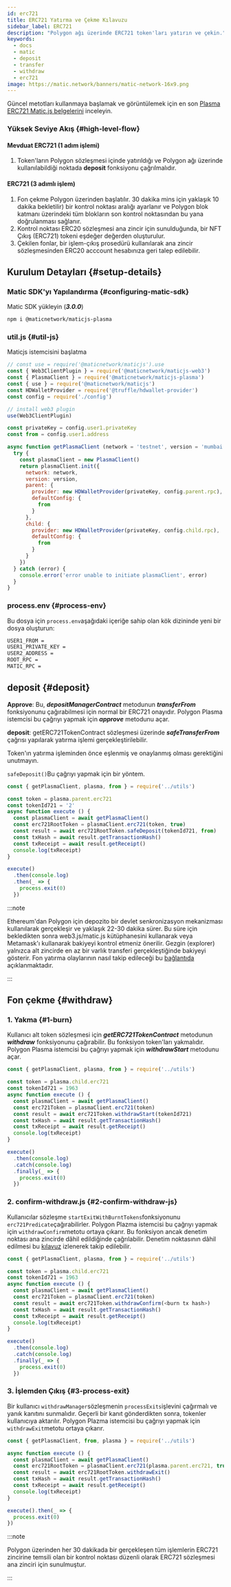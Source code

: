 ```yaml
---
id: erc721
title: ERC721 Yatırma ve Çekme Kılavuzu
sidebar_label: ERC721
description: "Polygon ağı üzerinde ERC721 token'ları yatırın ve çekin."
keywords:
  - docs
  - matic
  - deposit
  - transfer
  - withdraw
  - erc721
image: https://matic.network/banners/matic-network-16x9.png
---
```


Güncel metotları kullanmaya başlamak ve görüntülemek için en son [Plasma ERC721 Matic.js belgelerini](https://maticnetwork.github.io/matic.js/docs/plasma/erc721/) inceleyin.

### Yüksek Seviye Akış {#high-level-flow}

#### **Mevduat ERC721 (1 adım işlemi)**

1. Token'ların Polygon sözleşmesi içinde yatırıldığı ve Polygon ağı üzerinde kullanılabildiği noktada **deposit** fonksiyonu çağrılmalıdır.

#### **ERC721 (3 adımlı işlem)**

1. Fon çekme Polygon üzerinden başlatılır. 30 dakika mins için yaklaşık 10 dakika bekletilir) bir kontrol noktası aralığı ayarlanır ve Polygon blok katmanı üzerindeki tüm blokların son kontrol noktasından bu yana doğrulanması sağlanır.
2. Kontrol noktası ERC20 sözleşmesi ana zincir için sunulduğunda, bir NFT Çıkış (ERC721) tokeni eşdeğer değerden oluşturulur.
3. Çekilen fonlar, bir işlem-çıkış prosedürü kullanılarak ana zincir sözleşmesinden ERC20 acccount hesabınıza geri talep edilebilir.

## Kurulum Detayları {#setup-details}

### Matic SDK'yı Yapılandırma {#configuring-matic-sdk}

Matic SDK yükleyin (**_3.0.0_**)

```bash
npm i @maticnetwork/maticjs-plasma
```

### util.js {#util-js}

Maticjs istemcisini başlatma

```js
// const use = require('@maticnetwork/maticjs').use
const { Web3ClientPlugin } = require('@maticnetwork/maticjs-web3')
const { PlasmaClient } = require('@maticnetwork/maticjs-plasma')
const { use } = require('@maticnetwork/maticjs')
const HDWalletProvider = require('@truffle/hdwallet-provider')
const config = require('./config')

// install web3 plugin
use(Web3ClientPlugin)

const privateKey = config.user1.privateKey
const from = config.user1.address

async function getPlasmaClient (network = 'testnet', version = 'mumbai') {
  try {
    const plasmaClient = new PlasmaClient()
    return plasmaClient.init({
      network: network,
      version: version,
      parent: {
        provider: new HDWalletProvider(privateKey, config.parent.rpc),
        defaultConfig: {
          from
        }
      },
      child: {
        provider: new HDWalletProvider(privateKey, config.child.rpc),
        defaultConfig: {
          from
        }
      }
    })
  } catch (error) {
    console.error('error unable to initiate plasmaClient', error)
  }
}
```

### process.env {#process-env}

Bu dosya için `process.env`aşağıdaki içeriğe sahip olan kök dizininde yeni bir dosya oluşturun:

```bash
USER1_FROM =
USER1_PRIVATE_KEY =
USER2_ADDRESS =
ROOT_RPC =
MATIC_RPC =
```

## deposit {#deposit}

**Approve**: Bu, **_depositManagerContract_** metodunun **_transferFrom_** fonksiyonunu çağırabilmesi için normal bir ERC721 onayıdır. Polygon Plasma istemcisi bu çağrıyı yapmak için **_approve_** metodunu açar.

**deposit**: getERC721TokenContract sözleşmesi üzerinde **_safeTransferFrom_** çağrısı yapılarak yatırma işlemi gerçekleştirilebilir.

Token'ın yatırma işleminden önce eşlenmiş ve onaylanmış olması gerektiğini unutmayın.

`safeDeposit()`Bu çağrıyı yapmak için bir yöntem.

```js
const { getPlasmaClient, plasma, from } = require('../utils')

const token = plasma.parent.erc721
const tokenId721 = '2'
async function execute () {
  const plasmaClient = await getPlasmaClient()
  const erc721RootToken = plasmaClient.erc721(token, true)
  const result = await erc721RootToken.safeDeposit(tokenId721, from)
  const txHash = await result.getTransactionHash()
  const txReceipt = await result.getReceipt()
  console.log(txReceipt)
}

execute()
  .then(console.log)
  .then(_ => {
    process.exit(0)
  })

```

:::note

Ethereum'dan Polygon için depozito bir devlet senkronizasyon mekanizması kullanılarak gerçekleşir ve yaklaşık 22-30 dakika sürer. Bu süre için bekledikten sonra web3.js/matic.js kütüphanesini kullanarak veya Metamask'ı kullanarak bakiyeyi kontrol etmeniz önerilir. Gezgin (explorer) yalnızca alt zincirde en az bir varlık transferi gerçekleştiğinde bakiyeyi gösterir. Fon yatırma olaylarının nasıl takip edileceği bu [bağlantıda](/docs/develop/ethereum-polygon/plasma/deposit-withdraw-event-plasma) açıklanmaktadır.

:::

## Fon çekme {#withdraw}

### 1. Yakma {#1-burn}

Kullanıcı alt token sözleşmesi için **_getERC721TokenContract_** metodunun **_withdraw_** fonksiyonunu çağırabilir. Bu fonksiyon token'ları yakmalıdır. Polygon Plasma istemcisi bu çağrıyı yapmak için **_withdrawStart_** metodunu açar.

```js
const { getPlasmaClient, plasma, from } = require('../utils')

const token = plasma.child.erc721
const tokenId721 = 1963
async function execute () {
  const plasmaClient = await getPlasmaClient()
  const erc721Token = plasmaClient.erc721(token)
  const result = await erc721Token.withdrawStart(tokenId721)
  const txHash = await result.getTransactionHash()
  const txReceipt = await result.getReceipt()
  console.log(txReceipt)
}

execute()
  .then(console.log)
  .catch(console.log)
  .finally(_ => {
    process.exit(0)
  })
```

### 2. confirm-withdraw.js {#2-confirm-withdraw-js}

Kullanıcılar sözleşme `startExitWithBurntTokens`fonksiyonunu `erc721Predicate`çağırabilirler. Polygon Plazma istemcisi bu çağrıyı yapmak için `withdrawConfirm`metotu ortaya çıkarır. Bu fonksiyon ancak denetim noktası ana zincirde dâhil edildiğinde çağrılabilir. Denetim noktasının dâhil edilmesi bu [kılavuz](/docs/develop/ethereum-polygon/plasma/deposit-withdraw-event-plasma#checkpoint-events) izlenerek takip edilebilir.


```js
const { getPlasmaClient, plasma, from } = require('../utils')

const token = plasma.child.erc721
const tokenId721 = 1963
async function execute () {
  const plasmaClient = await getPlasmaClient()
  const erc721Token = plasmaClient.erc721(token)
  const result = await erc721Token.withdrawConfirm(<burn tx hash>)
  const txHash = await result.getTransactionHash()
  const txReceipt = await result.getReceipt()
  console.log(txReceipt)
}

execute()
  .then(console.log)
  .catch(console.log)
  .finally(_ => {
    process.exit(0)
  })
```

### 3. İşlemden Çıkış {#3-process-exit}

Bir kullanıcı `withdrawManager`sözleşmenin `processExits`işlevini çağırmalı ve yanık kanıtını sunmalıdır. Geçerli bir kanıt gönderdikten sonra, tokenler kullanıcıya aktarılır. Polygon Plazma istemcisi bu çağrıyı yapmak için `withdrawExit`metotu ortaya çıkarır.

```js
const { getPlasmaClient, from, plasma } = require('../utils')

async function execute () {
  const plasmaClient = await getPlasmaClient()
  const erc721RootToken = plasmaClient.erc721(plasma.parent.erc721, true)
  const result = await erc721RootToken.withdrawExit()
  const txHash = await result.getTransactionHash()
  const txReceipt = await result.getReceipt()
  console.log(txReceipt)
}

execute().then(_ => {
  process.exit(0)
})
```

:::note

Polygon üzerinden her 30 dakikada bir gerçekleşen tüm işlemlerin ERC721 zincirine temsili olan bir kontrol noktası düzenli olarak ERC721 sözleşmesi ana zinciri için sunulmuştur.

:::

